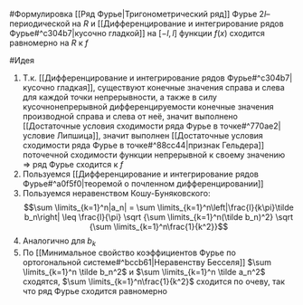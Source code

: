 #Формулировка 
[[Ряд Фурье|Тригонометрический ряд]] Фурье $2l$–периодической на $R$ и [[Дифференцирование и интегрирование рядов Фурье#^c304b7|кусочно гладкой]]
на $[−l,l]$ функции $f (x)$ сходится равномерно на $R$ к $f$

#Идея 
1. Т.к. [[Дифференцирование и интегрирование рядов Фурье#^c304b7|кусочно гладкая]], существуют конечные значения справа и слева для каждой точки непрерывности, а также в силу кусочнонепрерывной дифференцируемости конечные значения производной справа и слева от неё, значит выполнено [[Достаточные условия сходимости ряда Фурье в точке#^770ae2|условие Липшица]], значит выполнен [[Достаточные условия сходимости ряда Фурье в точке#^88cc44|признак Гельдера]] поточечной сходимости функции непрерывной к своему значению ⇒ ряд Фурье сходится к $f$
2. Пользуемся [[Дифференцирование и интегрирование рядов Фурье#^a0f5f0|теоремой о почленном дифференцировании]]
3. Пользуемся неравенством Кошу-Буняковского: $$\sum \limits_{k=1}^n|a_n| = \sum \limits_{k=1}^n\left|\frac{l}{k\pi}\tilde b_n\right| \leq \frac{l}{\pi} \sqrt {\sum \limits_{k=1}^n(\tilde b_n)^2} \sqrt {\sum \limits_{k=1}^n\frac{1}{k^2}}$$
4. Аналогично для $b_k$
5. По [[Минимальное свойство коэффициентов Фурье по ортогональной системе#^bccb61|Неравенству Бесселя]] $\sum \limits_{k=1}^n \tilde b_n^2$ и $\sum \limits_{k=1}^n \tilde a_n^2$ сходятся, $\sum \limits_{k=1}^n\frac{1}{k^2}$ сходится по очеву, так что ряд Фурье сходится равномерно
